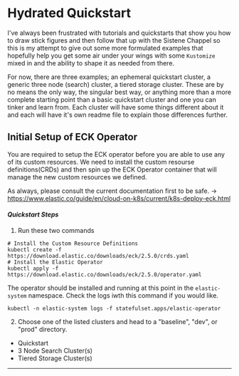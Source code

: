 # Hydrated Quickstart

I've always been frustrated with tutorials and quickstarts that show you how to draw stick figures and then follow that up with the Sistene Chappel so this is my attempt to give out some more formulated examples that hopefully help you get some air under your wings with some `Kustomize` mixed in and the ability to shape it as needed from there. 

For now, there are three examples; an ephemeral quickstart cluster, a generic three node (search) cluster, a tiered storage cluster. These are by no means the only way, the singular best way, or anything more than a more complete starting point than a basic quickstart cluster and one you can tinker and learn from. Each cluster will have some things different about it and each will have it's own readme file to explain those differences further.


## Initial Setup of ECK Operator

You are required to setup the ECK operator before you are able to use any of its custom resources.  We need to install the custom resourse definitions(CRDs) and then spin up the ECK Operator container that will manage the new custom resources we defined.

As always, please consult the current documentation first to be safe. -> https://www.elastic.co/guide/en/cloud-on-k8s/current/k8s-deploy-eck.html


#### *Quickstart Steps*
1. Run these two commands
```
# Install the Custom Resource Definitions
kubectl create -f https://download.elastic.co/downloads/eck/2.5.0/crds.yaml
# Install the Elastic Operator
kubectl apply -f https://download.elastic.co/downloads/eck/2.5.0/operator.yaml
```

The operator should be installed and running at this point in the `elastic-system` namespace. Check the logs iwth this command if you would like.

`kubectl -n elastic-system logs -f statefulset.apps/elastic-operator`

2. Choose one of the listed clusters and head to a "baseline", "dev", or "prod" directory.
- Quickstart
- 3 Node Search Cluster(s)
- Tiered Storage Cluster(s)

---





